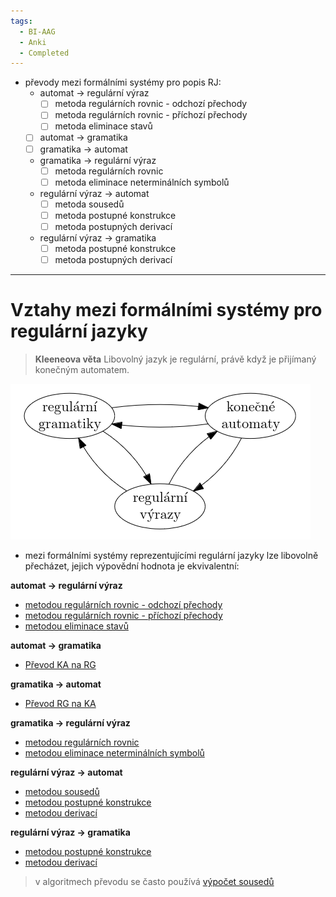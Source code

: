 ```yaml
---
tags:
  - BI-AAG
  - Anki
  - Completed
---
```


- převody mezi formálními systémy pro popis RJ:
	- automat -> regulární výraz
		- [ ] metoda regulárních rovnic - odchozí přechody
		- [ ] metoda regulárních rovnic - příchozí přechody
		- [ ] metoda eliminace stavů
	- [ ] automat -> gramatika
	- [ ] gramatika -> automat
	- gramatika -> regulární výraz
		- [ ] metoda regulárních rovnic
		- [ ] metoda eliminace neterminálních symbolů
	- regulární výraz -> automat
		- [ ] metoda sousedů
		- [ ] metoda postupné konstrukce
		- [ ] metoda postupných derivací
	- regulární výraz -> gramatika
		- [ ] metoda postupné konstrukce
		- [ ] metoda postupných derivací

---

# Vztahy mezi formálními systémy pro regulární jazyky
> **Kleeneova věta**
> Libovolný jazyk je regulární, právě když je přijímaný konečným automatem.

![](Attachments/Pasted%20image%2020231207103512.png)

- mezi formálními systémy reprezentujícími regulární jazyky lze libovolně přecházet, jejich výpovědní hodnota je ekvivalentní:

**automat -> regulární výraz**
- [metodou regulárních rovnic - odchozí přechody](BI-AAG/Algoritmy/Přechody%20mezi%20formálnímy%20systémy%20RJ/Převod%20KA%20na%20RV%20metodou%20regulárních%20rovnic%20-%20odchozí%20přechody.md)
- [metodou regulárních rovnic - příchozí přechody](BI-AAG/Algoritmy/Přechody%20mezi%20formálnímy%20systémy%20RJ/Převod%20KA%20na%20RV%20metodou%20regulárních%20rovnic%20-%20příchozí%20přechody.md)
- [metodou eliminace stavů](BI-AAG/Algoritmy/Přechody%20mezi%20formálnímy%20systémy%20RJ/Převod%20KA%20na%20RV%20metodou%20eliminace%20stavů.md)

**automat -> gramatika**
- [Převod KA na RG](BI-AAG/Algoritmy/Přechody%20mezi%20formálnímy%20systémy%20RJ/Převod%20KA%20na%20RG.md)

**gramatika -> automat**
- [Převod RG na KA](BI-AAG/Algoritmy/Přechody%20mezi%20formálnímy%20systémy%20RJ/Převod%20RG%20na%20KA.md)

**gramatika -> regulární výraz**
- [metodou regulárních rovnic](BI-AAG/Algoritmy/Přechody%20mezi%20formálnímy%20systémy%20RJ/Převod%20RG%20na%20RV%20metodou%20regulárních%20rovnic.md)
- [metodou eliminace neterminálních symbolů](BI-AAG/Algoritmy/Přechody%20mezi%20formálnímy%20systémy%20RJ/Převod%20RG%20na%20RV%20metodou%20eliminace%20neterminálních%20symbolů.md)

**regulární výraz -> automat**
- [metodou sousedů](BI-AAG/Algoritmy/Přechody%20mezi%20formálnímy%20systémy%20RJ/Převod%20RV%20na%20KA%20metodou%20sousedů.md)
- [metodou postupné konstrukce](BI-AAG/Algoritmy/Přechody%20mezi%20formálnímy%20systémy%20RJ/Převod%20RV%20na%20KA%20metodou%20postupné%20konstrukce.md)
- [metodou derivací](BI-AAG/Algoritmy/Přechody%20mezi%20formálnímy%20systémy%20RJ/Převod%20RV%20na%20KA%20nebo%20RG%20metodou%20derivací.md)

**regulární výraz -> gramatika**
- [metodou postupné konstrukce](BI-AAG/Algoritmy/Přechody%20mezi%20formálnímy%20systémy%20RJ/Převod%20RV%20na%20RG%20metodou%20postupné%20konstrukce.md)
- [metodou derivací](BI-AAG/Algoritmy/Přechody%20mezi%20formálnímy%20systémy%20RJ/Převod%20RV%20na%20KA%20nebo%20RG%20metodou%20derivací.md)

> v algoritmech převodu se často používá [výpočet sousedů](https://www.youtube.com/watch?v=XD-GbTldEzw&list=PLvvwWYjStIQ0fk7UtBxuycEntWTGYeG3i&index=13)